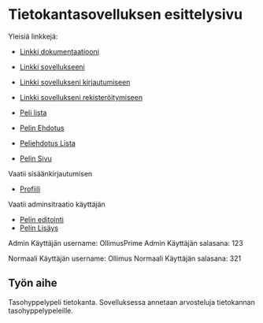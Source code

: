﻿# Tietokantasovelluksen esittelysivu

Yleisiä linkkejä:
* [Linkki dokumentaatiooni](https://github.com/GourmetHunter/Tsoha-Bootstrap/blob/master/doc/dokumentaatio.pdf)

* [Linkki sovellukseeni](http://okarki.users.cs.helsinki.fi/tsoha/)

* [Linkki sovellukseni kirjautumiseen](http://okarki.users.cs.helsinki.fi/tsoha/login)
* [Linkki sovellukseni rekisteröitymiseen](http://okarki.users.cs.helsinki.fi/tsoha/login)
* [Peli lista](http://okarki.users.cs.helsinki.fi/tsoha/games/1/name)
* [Pelin Ehdotus](http://okarki.users.cs.helsinki.fi/tsoha/suggest)
* [Peliehdotus Lista](http://okarki.users.cs.helsinki.fi/tsoha/suggestions)
* [Pelin Sivu](http://okarki.users.cs.helsinki.fi/tsoha/showgame)

Vaatii sisäänkirjautumisen
* [Profiili](http://okarki.users.cs.helsinki.fi/tsoha/account)

Vaatii adminsitraatio käyttäjän
* [Pelin editointi](http://okarki.users.cs.helsinki.fi/tsoha/editgame)
* [Pelin Lisäys](http://okarki.users.cs.helsinki.fi/tsoha/addgame)

Admin Käyttäjän username: OllimusPrime
Admin Käyttäjän salasana: 123

Normaali Käyttäjän username: Ollimus
Normaali Käyttäjän salasana: 321


## Työn aihe

Tasohyppelypeli tietokanta. Sovelluksessa annetaan arvosteluja tietokannan tasohyppelypeleille.
